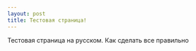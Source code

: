 ```yaml
---
layout: post
title: Тестовая страница!
---
```

Тестовая страница на  русском. Как сделать все правильно
